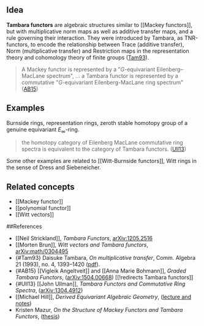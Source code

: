 ## Idea

**Tambara functors** are algebraic structures similar to [[Mackey functors]], but with multiplicative norm maps as well as additive transfer maps, and a rule governing their interaction. They were introduced by Tambara, as TNR-functors, to encode the relationship between Trace (additive transfer), Norm (multiplicative transfer) and Restriction maps in the representation theory and cohomology theory of finite groups ([Tam93](#Tam93)).

>A Mackey functor is represented by a "$G$-equivariant Eilenberg–MacLane spectrum", ... a Tambara functor is represented by a commutative "$G$-equivariant Eilenberg-MacLane ring spectrum" ([AB15](#AB15))

## Examples

Burnside rings, representation rings, zeroth stable homotopy group of a genuine equivariant $E_{\infty}$-ring.

>the homotopy category of Eilenberg MacLane commutative ring spectra is equivalent to the category of Tambara functors. ([Ull13](#Ull13))

Some other examples are related to [[Witt-Burnside functors]], Witt rings in the sense of Dress and Siebeneicher.

## Related concepts

* [[Mackey functor]]
* [[polynomial functor]]
* [[Witt vectors]]

##References

* [[Neil Strickland]], _Tambara Functors_, [arXiv:1205.2516](http://arxiv.org/abs/1205.2516)
* [[Morten Brun]], _Witt vectors and Tambara functors_, [arXiv:math/0304495](http://arxiv.org/abs/math/0304495)
* {#Tam93} Daisuke Tambara, _On multiplicative transfer_, Comm. Algebra 21 (1993), no. 4, 1393–1420 ([pdf](http://www.math.rochester.edu/people/faculty/doug/otherpapers/tambara.pdf)).
* {#AB15} [[Vigleik Angeltveit]] and [[Anna Marie Bohmann]], _Graded Tambara Functors_, ([arXiv:1504.00668](http://arxiv.org/abs/1504.00668))
[[!redirects Tambara functors]]
* {#Ull13} [[John Ullman]], _Tambara Functors and Commutative Ring Spectra_, ([arXiv:1304.4912](http://arxiv.org/abs/1304.4912))
* [[Michael Hill]], _Derived Equivariant Algebraic Geometry_, ([lecture and notes](https://www.msri.org/workshops/689/schedules/18236))
* Kristen Mazur, _On the Structure of Mackey Functors and Tambara Functors_, ([thesis](http://sites.lafayette.edu/mazurk/files/2013/07/Mazur-Thesis-4292013.pdf))